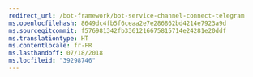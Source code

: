 ```yaml
---
redirect_url: /bot-framework/bot-service-channel-connect-telegram
ms.openlocfilehash: 8649dc4fb5f6ceaa2e7e286862bd4214e7923a9d
ms.sourcegitcommit: f576981342fb3361216675815714e24281e20ddf
ms.translationtype: HT
ms.contentlocale: fr-FR
ms.lasthandoff: 07/18/2018
ms.locfileid: "39298746"
---
```

